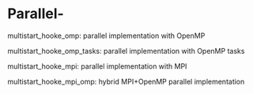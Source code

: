 # Parallel-

multistart_hooke_omp: parallel implementation with OpenMP

multistart_hooke_omp_tasks: parallel implementation with OpenMP tasks

multistart_hooke_mpi: parallel implementation with MPI

multistart_hooke_mpi_omp: hybrid MPI+OpenMP parallel implementation
